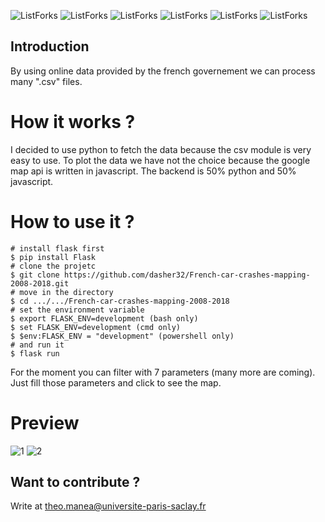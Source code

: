 
![ListForks](https://forthebadge.com/images/badges/built-with-love.svg)
![ListForks](https://forthebadge.com/images/badges/made-with-python.svg)
![ListForks](https://forthebadge.com/images/badges/made-with-javascript.svg)
![ListForks](https://forthebadge.com/images/badges/open-source.svg)
![ListForks](https://forthebadge.com/images/badges/uses-git.svg)
![ListForks](https://forthebadge.com/images/badges/winter-is-coming.svg)

## Introduction

By using online data provided by the french governement we can process many ".csv" files.


# How it works ?

I decided to use python to fetch the data because the csv module is very easy to use. To plot the data we have not the choice because the google map api is written in javascript. The backend is 50% python and 50% javascript.

# How to use it ?

  	# install flask first
	$ pip install Flask
	# clone the projetc
	$ git clone https://github.com/dasher32/French-car-crashes-mapping-2008-2018.git
	# move in the directory
	$ cd .../.../French-car-crashes-mapping-2008-2018
	# set the environment variable
	$ export FLASK_ENV=development (bash only)
	$ set FLASK_ENV=development (cmd only)
	$ $env:FLASK_ENV = "development" (powershell only)
	# and run it
	$ flask run

For the moment you can filter with 7 parameters (many more are coming). Just fill those parameters and click to see the map.

# Preview
![1](https://user-images.githubusercontent.com/29795114/120298785-aa395b00-c2ca-11eb-9191-5cc32321ac37.JPG)
![2](https://user-images.githubusercontent.com/29795114/120298820-b1606900-c2ca-11eb-94f2-35d2fe70b8a1.JPG)


## Want to contribute ?

Write at theo.manea@universite-paris-saclay.fr


